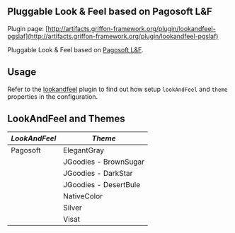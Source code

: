 
Pluggable Look & Feel based on Pagosoft L&F
-------------------------------------------

Plugin page: [http://artifacts.griffon-framework.org/plugin/lookandfeel-pgslaf](http://artifacts.griffon-framework.org/plugin/lookandfeel-pgslaf)


Pluggable Look & Feel based on [Pagosoft L&F][1].

Usage
-----

Refer to the [lookandfeel][2] plugin to find out how setup `lookAndFeel` and `theme` properties in the configuration.

LookAndFeel and Themes
----------------------
| *LookAndFeel* | *Theme*               |
| ------------- | --------------------- |
| Pagosoft      | ElegantGray           |
|               | JGoodies - BrownSugar |
|               | JGoodies - DarkStar   |
|               | JGoodies - DesertBule |
|               | NativeColor           |
|               | Silver                |
|               | Visat                 |

[1]: http://www.pagosoft.com/products/pgslookandfeel/index.html
[2]: /plugin/lookandfeel

